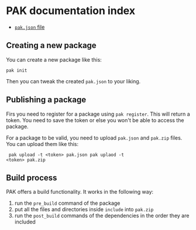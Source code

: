 
# PAK documentation index

  * [`pak.json` file](pakjson.md)
  
## Creating a new package

You can create a new package like this:

```
pak init
```

Then you can tweak the created `pak.json` to your liking.

## Publishing a package

Firs you need to register for a package using `pak register`. This will return
a token. You need to save the token or else you won't be able to access the
package.

For a package to be valid, you need to upload `pak.json` and `pak.zip` files.
You can upload them like this:

<code><pre>
pak upload -t &lt;token&gt; pak.json
pak uplaod -t &lt;token&gt; pak.zip
</pre></code>

## Build process

PAK offers a build functionality. It works in the following way:

1. run the `pre_build` command of the package
2. put all the files and directories inside `include` into `pak.zip`
3. run the `post_build` commands of the dependencies in the order they are included